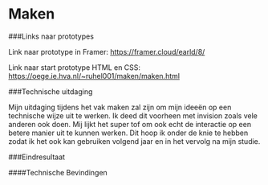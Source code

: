# Maken

###Links naar prototypes

Link naar prototype in Framer: https://framer.cloud/earld/8/

Link naar start prototype HTML en CSS: https://oege.ie.hva.nl/~ruhel001/maken/maken.html

###Technische uitdaging

Mijn uitdaging tijdens het vak maken zal zijn om mijn ideeën op een technische wijze uit te werken. Ik deed dit voorheen met invision zoals vele anderen ook doen. Mij lijkt het super tof om ook echt de interactie op een betere manier uit te kunnen werken. Dit hoop ik onder de knie te hebben zodat ik het ook kan gebruiken volgend jaar en in het vervolg na mijn studie. 

###Eindresultaat

####Technische Bevindingen
